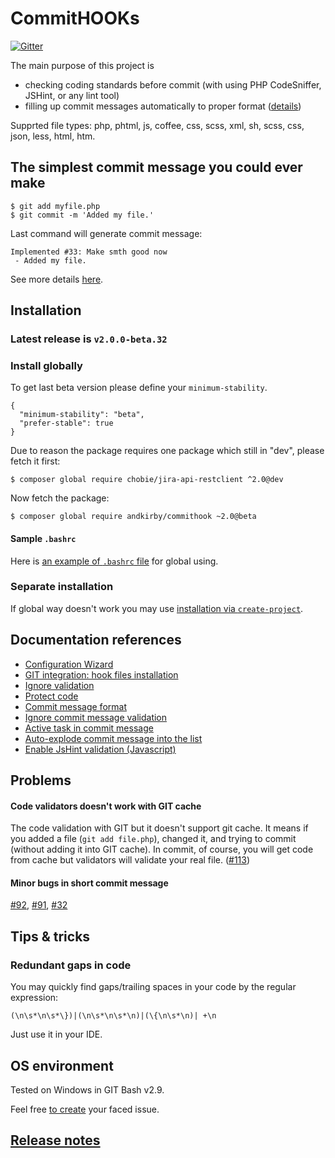 # CommitHOOKs

[![Gitter](https://badges.gitter.im/Join%20Chat.svg)](https://gitter.im/andkirby/commithook?utm_source=badge&utm_medium=badge&utm_campaign=pr-badge&utm_content=badge)

The main purpose of this project is
 - checking coding standards before commit (with using PHP CodeSniffer, JSHint, or any lint tool)
 - filling up commit messages automatically to proper format ([details](doc/commit-msg.md))

Supprted file types: php, phtml, js, coffee, css, scss, xml, sh, scss, css, json, less, html, htm.

## The simplest commit message you could ever make
```
$ git add myfile.php
$ git commit -m 'Added my file.'
```
Last command will generate commit message:
```
Implemented #33: Make smth good now
 - Added my file.
```
See more details [here](doc/commit-msg.md).

## Installation
### Latest release is `v2.0.0-beta.32`
### Install globally
To get last beta version please define your `minimum-stability`.
```
{
  "minimum-stability": "beta",
  "prefer-stable": true
}
```

Due to reason the package requires one package which still in "dev", please fetch it first:
```shell
$ composer global require chobie/jira-api-restclient ^2.0@dev
```

Now fetch the package:
```shell
$ composer global require andkirby/commithook ~2.0@beta
```

#### Sample `.bashrc`
Here is [an example of `.bashrc` file](doc/example-bashrc.md) for global using.

### Separate installation
If global way doesn't work you may use [installation via `create-project`](doc/install-create-project.md).

## Documentation references
- [Configuration Wizard](doc/example-quick-wizard.md)
- [GIT integration: hook files installation](doc/hooks-installation.md)
- [Ignore validation](doc/exclude-code-validation.md)
- [Protect code](doc/protect-code.md)
- [Commit message format](doc/commit-msg.md)
- [Ignore commit message validation](doc/commit-msg-ignore.md)
- [Active task in commit message](doc/active-task.md)
- [Auto-explode commit message into the list](doc/config-message.md)
- [Enable JsHint validation (Javascript)](doc/jshint-setup.md)

## Problems
#### Code validators doesn't work with GIT cache
The code validation with GIT but it doesn't support git cache. It means if you added a file (`git add file.php`), changed it, and trying to commit (without adding it into GIT cache). In commit, of course, you will get code from cache but validators will validate your real file. ([#113](../../issues/113))
#### Minor bugs in short commit message
[#92](../../issues/92), [#91](../../issues/91), [#32](../../issues/32)

## Tips & tricks
### Redundant gaps in code
You may quickly find gaps/trailing spaces in your code by the regular expression:
```
(\n\s*\n\s*\})|(\n\s*\n\s*\n)|(\{\n\s*\n)| +\n
```
Just use it in your IDE.

## OS environment
Tested on Windows in GIT Bash v2.9.

Feel free [to create](../../issues/new "Add a new issue") your faced issue.

## [Release notes](doc/release-notes.md)

